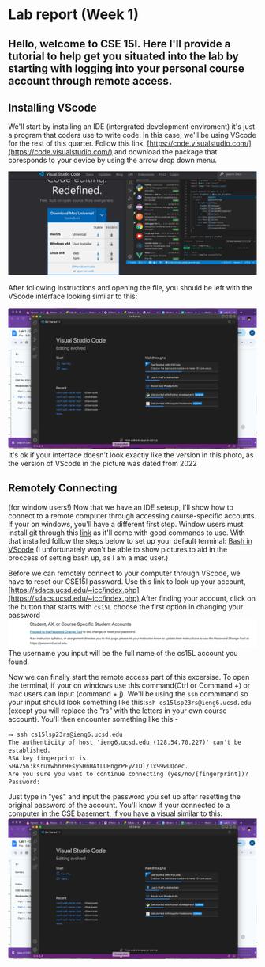 # Lab report (Week 1)

Hello, welcome to CSE 15l. Here I'll provide a tutorial to help get you situated into the lab by starting with logging into your personal course account through remote access.
---
## Installing VScode
We'll start by installing an IDE (intergrated development enviroment) it's just a program that coders use to write code. In this case, we'll be using VScode for the rest of this quarter. Follow this link, [https://code.visualstudio.com/](https://code.visualstudio.com/) and download the package that coresponds to your device by using the arrow drop down menu.

![Image](Image1.png)

After following instructions and opening the file, you should be left with the VScode interface looking similar to this:

![Image](image8.png)
It's ok if your interface doesn't look exactly like the version in this photo, as the version of VScode in the picture was dated from 2022

## Remotely Connecting
(for window users!)
Now that we have an IDE seteup, I'll show how to connect to a remote computer through accessing course-specific accounts. If your on windows, you'll have a different first step. Window users must install git through this [link](https://gitforwindows.org/) as it'll come with good commands to use. With that installed follow the steps below to set up your default terminal: [Bash in VScode](https://stackoverflow.com/questions/42606837/how-do-i-use-bash-on-windows-from-the-visual-studio-code-integrated-terminal/50527994#50527994) (I unfortunately won't be able to show pictures to aid in the proccess of setting bash up, as I am a mac user.) 

Before we can remotely connect to your computer through VScode, we have to reset our CSE15l password. Use this link to look up your account, [https://sdacs.ucsd.edu/~icc/index.php](https://sdacs.ucsd.edu/~icc/index.php) After finding your account, click on the button that starts with `cs15L`
choose the first option in changing your password
![Image](image4.png)
The username you input will be the full name of the cs15L account you found.

Now we can finally start the remote access part of this excersise. To open the terminal, if your on windows use this command(Ctrl or Command +) or mac users can input (command + j). We'll be using the `ssh` commmand so your input should look something like this:`ssh cs15lsp23rs@ieng6.ucsd.edu` (except you will replace the "rs" with the letters in your own course account). You'll then encounter something like this - 
```
⤇ ssh cs15lsp23rs@ieng6.ucsd.edu
The authenticity of host 'ieng6.ucsd.edu (128.54.70.227)' can't be established.
RSA key fingerprint is SHA256:ksruYwhnYH+sySHnHAtLUHngrPEyZTDl/1x99wUQcec.
Are you sure you want to continue connecting (yes/no/[fingerprint])?
Password: 
``` 

Just type in "yes" and input the password you set up after resetting the original password of the account. You'll know if your connected to a computer in the CSE basement, if you have a visual similar to this:
![Image](image8.png)

